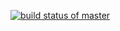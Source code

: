 
[![build status of master](https://travis-ci.org/ekocibelli/SSW_HW_04A.svg?branch=master)](https://travis-ci.org/ekocibelli/SSW_HW_04A)
